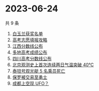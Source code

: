 # 2023-06-24

共 9 条

<!-- BEGIN ZHIHUSEARCH -->
<!-- 最后更新时间 Sat Jun 24 2023 10:55:31 GMT+0800 (China Standard Time) -->
1. [白玉兰获奖名单](https://www.zhihu.com/search?q=白玉兰获奖名单)
1. [高考志愿填报攻略](https://www.zhihu.com/search?q=高考志愿填报攻略)
1. [江西分数线公布](https://www.zhihu.com/search?q=江西分数线公布)
1. [多地高考成绩公布](https://www.zhihu.com/search?q=多地高考成绩公布)
1. [四川高考分数线公布](https://www.zhihu.com/search?q=四川高考分数线公布)
1. [北京观测史上首次连续两日气温突破 40℃](https://www.zhihu.com/search?q=北京观测史上首次连续两日气温突破%2040℃)
1. [泰坦号观光艇 5 名乘员死亡](https://www.zhihu.com/search?q=泰坦号观光艇%205%20名乘员死亡)
1. [保罗被交易至勇士	](https://www.zhihu.com/search?q=保罗被交易至勇士%20)
1. [成都上空现 UFO？](https://www.zhihu.com/search?q=成都上空现%20UFO？)
<!-- END ZHIHUSEARCH -->
